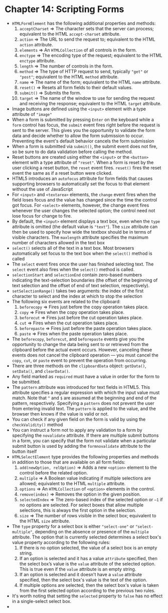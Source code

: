 # Chapter 14: Scripting Forms
* `HTMLFormElement` has the following additional properties and methods:
  1. `acceptCharset` => The character sets that the server can process; equivalent to the HTML `accept-charset` attribute.
  2. `action` => The URL to send the request to; equivalent to the HTML `action` attribute.
  3. `elements` => An `HTMLCollection` of all controls in the form.
  4. `enctype` => The encoding type of the request; equivalent to the HTML `enctype` attribute.
  5. `length` => The number of controls in the form.
  6. `method` => The type of HTTP request to send, typically `"get"` or `"post"`; equivalent to the HTML `method` attribute.
  7. `name` => The name of the form; equivalent to the HTML `name` attribute.
  8. `reset()` => Resets all form fields to their default values.
  9. `submit()` => Submits the form.
  10. `target` => The name of the window to use for sending the request and receiving the response; equivalent to the HTML `target` attribute.
* Image buttons are defined using the `<input>` element with a type attribute of `"image"`
* When a form is submitted by pressing `Enter` on the keyboard while a `form` control has focus, the `submit` event fires right before the request is sent to the server. This gives you the opportunity to validate the form data and decide whether to allow the form submission to occur. Preventing the event's default behavior cancels the form submission
* When a form is submitted via `submit()`, the submit event does not fire, so be sure to do data validation before calling the method.
* Reset buttons are created using either the `<input>` or the `<button>` element with a type attribute of `"reset"`. When a form is reset by the user clicking a reset button, the `reset` event fires. `reset()` fires the reset event the same as if a reset button were clicked.
* HTML5 introduces an `autofocus` attribute for form fields that causes supporting browsers to automatically set the focus to that element without the use of JavaScript
* For `<input>` and `<textarea>` elements, the `change` event fires when the field loses focus and the value has changed since the time the control got focus. For `<select>` elements, however, the change event fires whenever the user changes the selected option; the control need not lose focus for change to fire.
* By default, the `<input>` element displays a text box, even when the `type` attribute is omitted (the default value is `"text"`). The `size` attribute can then be used to specify how wide the textbox should be in terms of visible characters. The `maxlength` attribute specifies the maximum number of characters allowed in the text box
* `select()` selects all of the text in a text box. Most browsers automatically set focus to the text box when the `select()` method is called
* The `select` event fires once the user has finished selecting text. The `select` event also fires when the `select()` method is called.
* `selectionStart` and `selectionEnd` contain zero-based numbers indicating the text-selection boundaries (the offset of the beginning of text selection and the offset of end of text selection, respectively).
* `setSelectionRange()` takes two arguments: the index of the first character to select and the index at which to stop the selection
* The following six events are related to the clipboard:
  1. `beforecopy` => Fires just before the copy operation takes place.
  2. `copy` => Fires when the copy operation takes place.
  3. `beforecut` => Fires just before the cut operation takes place.
  4. `cut` => Fires when the cut operation takes place.
  5. `beforepaste` => Fires just before the paste operation takes place.
  6. `paste` => Fires when the paste operation takes place.
* The `beforecopy`, `beforecut`, and `beforepaste` events give you the opportunity to change the data being sent to or retrieved from the clipboard before the actual event occurs. However, canceling these events does not cancel the clipboard operation — you must cancel the `copy`, `cut`, or `paste` event to prevent the operation from occurring.
* There are three methods on the `clipboardData` object: `getData()`, `setData()`, and `clearData()`.
* Any field marked as `required` must have a value in order for the form to be submitted.
* The `pattern` attribute was introduced for text fields in HTML5. This attribute specifies a regular expression with which the input value must match. Note that `^` and `$` are assumed at the beginning and end of the pattern, respectively. Specifying a `pattern` does not prevent the user from entering invalid text. The `pattern` is applied to the value, and the browser then knows if the value is valid or not.
* You can check if any given field on the form is valid by using the `checkValidity()` method
* You can instruct a form not to apply any validation to a form by specifying the `novalidate` attribute. If there are multiple submit buttons in a form, you can specify that the form not validate when a particular submit button is used by adding the `formnovalidate` attribute to the button itself
* `HTMLSelectElement` type provides the following properties and methods in addition to those that are available on all form fields:
  1. `add(newOption, relOption)` => Adds a new `<option>` element to the control before the related option.
  2. `multiple` => A Boolean value indicating if multiple selections are allowed; equivalent to the HTML `multiple` attribute.
  3. `options` => An `HTMLCollection` of `<option>` elements in the control.
  4. `remove(index)` => Removes the option in the given position.
  5. `selectedIndex` => The zero-based index of the selected option or `–1` if no options are selected. For select boxes that allow multiple selections, this is always the first option in the selection.
  6. `size` => The number of rows visible in the select box; equivalent to the HTML `size` attribute.
* The `type` property for a select box is either `"select-one"` or `"select-multiple"`, depending on the absence or presence of the `multiple` attribute. The option that is currently selected determines a select box's value property according to the following rules:
  1. If there is no option selected, the value of a select box is an empty string.
  2. If an option is selected and it has a value `attribute` specified, then the select box’s value is the `value` attribute of the selected option. This is true even if the `value` attribute is an empty string.
  3. If an option is selected and it doesn't have a `value` attribute specified, then the select box's value is the text of the option.
  4. If multiple options are selected, then the select box's value is taken from the first selected option according to the previous two rules.
* It's worth noting that setting the `selected` property to `false` has no effect in a single-select select box.
* 